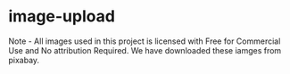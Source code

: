 # image-upload

Note - All images used in this project is licensed with Free for Commercial Use and No attribution Required. We have downloaded these iamges from pixabay.
